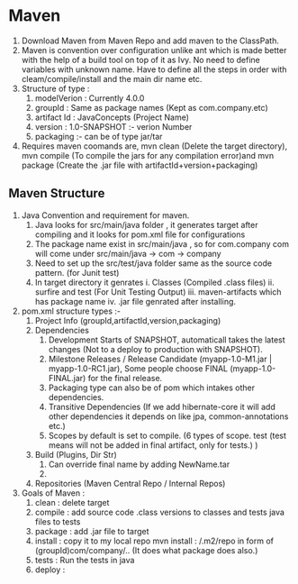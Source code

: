 # Maven 

1. Download Maven from Maven Repo and add maven to the ClassPath.
2. Maven is convention over configuration unlike ant which is made better with the help of a build tool on top of it as Ivy. No need to define variables with unknown name. Have to define all the steps in order with cleam/compile/install and the main dir name etc. 
3. Structure of type :
    1. modelVerion : Currently 4.0.0
    2. groupId : Same as package names (Kept as com.company.etc)
    3. artifact Id : JavaConcepts (Project Name)
    4. version : 1.0-SNAPSHOT :- verion Number 
    5. packaging :- can be of type jar/tar 
4. Requires maven coomands are, mvn clean (Delete the target directory), mvn compile (To compile the jars for any compilation error)and mvn package (Create the .jar file with artifactId+version+packaging)

## Maven Structure 

1. Java Convention and requirement for maven.
    1. Java looks for src/main/java folder , it generates target after compiling and it looks for pom.xml file for configurations
    2. The package name exist in src/main/java , so for com.company com will come under src/main/java -> com -> company 
    3. Need to set up the src/test/java folder same as the source code pattern. (for Junit test)
    4. In target directory it genrates i. Classes (Compiled .class files) ii. surfire and test (For Unit Testing Output) iii. maven-artifacts which has package name iv. .jar file genrated after installing. 
2. pom.xml structure types :- 
    1. Project Info (groupId,artifactId,version,packaging)
    2. Dependencies
        1. Development Starts of SNAPSHOT, automaticall takes the latest changes (Not to a deploy to production with SNAPSHOT).
        2. Milestone Releases / Release Candidate (myapp-1.0-M1.jar | myapp-1.0-RC1.jar), Some people choose FINAL (myapp-1.0-FINAL.jar) for the final release.
        3. Packaging type can also be of pom which intakes other dependencies. 
        4. Transitive Dependencies (If we add hibernate-core it will add other dependencies it depends on like jpa, common-annotations etc.)
        5. Scopes by default is set to compile. (6 types of scope.<scope> test </scope> (test means will not be added in final artifact, only for tests.) )
    3. Build (Plugins, Dir Str)
        1. Can override final name by adding <build> <final> NewName.tar </final> </build>
        2. 
    4. Repositories (Maven Central Repo / Internal Repos)
3. Goals of Maven : 
    1. clean : delete target
    2. compile : add source code .class versions to classes and tests java files to tests
    3. package : add .jar file to target
    4. install : copy it to my local repo mvn install : /.m2/repo in form of (groupId)com/company/..   (It does what package does also.)
    5. tests : Run the tests in java
    6. deploy : 
  
